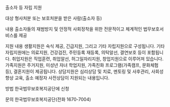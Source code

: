 출소자 등 자립 지원

대상
형사처분 또는 보호처분을 받은 사람(출소자 등)

내용
출소자들의 재범방지 및 안정적 사회정착을 위한 전문적이고 체계적인 법무보호서비스를 제공

지원 내용
생활지원은 숙식 제공, 긴급지원, 그리고 기타 자립지원으로 구성됩니다. 기타 자립지원에는 의료지원, 건강검진, 주민등록 재등록, 의탁알선, 결연보호 등이 포함됩니다.
취업지원은 직업훈련, 취업알선, 허그일자리지원, 창업지원으로 이루어져 있습니다.
가족지원은 주거지원, 미성년 자녀 학업지원, 가족친화 프로그램(가족캠프, 문화체험 등), 결혼지원이 제공됩니다.
상담지원은 심리상담 및 치료, 멘토링 및 사후관리, 사회성 향상 교육, 출소 예정자 사전상담이 지원되는 내용입니다.

방법
한국법무보호복지공단에 신청

문의
한국법무보호복지공단(전화 1670-7004)
